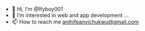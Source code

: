 - 👋 Hi, I’m @Ifyboy001
- 👀 I’m interested in web and app development ...
- 📫 How to reach me anihifeanyichukwu@gmail.com 

<!---
Ifyboy001/Ifyboy001 is a ✨ special ✨ repository because its `README.md` (this file) appears on your GitHub profile.
You can click the Preview link to take a look at your changes.
--->
